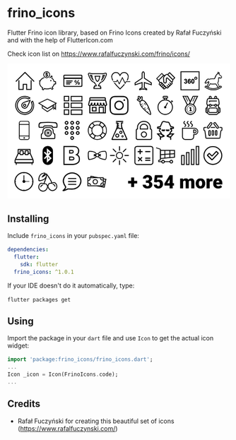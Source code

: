 # frino_icons

Flutter Frino icon library, based on Frino Icons created by Rafał Fuczyński and with the help of FlutterIcon.com

Check icon list on https://www.rafalfuczynski.com/frino/icons/

![Frino Icons Examples](/doc/frino.examples.jpg)

## Installing

Include `frino_icons` in your `pubspec.yaml` file:

```yaml
dependencies:
  flutter:
    sdk: flutter
  frino_icons: ^1.0.1
```

If your IDE doesn't do it automatically, type:

`flutter packages get`


## Using

Import the package in your `dart` file and use `Icon` to get the actual icon widget:

```dart
import 'package:frino_icons/frino_icons.dart';
...
Icon _icon = Icon(FrinoIcons.code);
...
```

## Credits

- Rafał Fuczyński for creating this beautiful set of icons (https://www.rafalfuczynski.com/)
